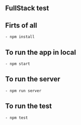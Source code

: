 ## FullStack test
## Firts of all
	- npm install
## To run the app in local
	- npm start
## To run the server
	- npm run server 
## To run the test
	- npm test